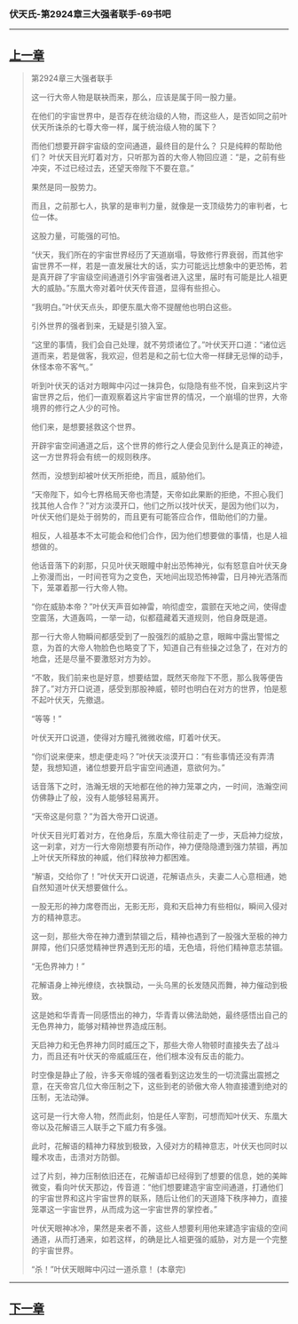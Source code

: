 ### 伏天氏-第2924章三大强者联手-69书吧

--------
[上一章](./bc8e3e539bba1230abfa6af0b44d032f.md)
--------


>
>
>
>第2924章三大强者联手
>
>这一行大帝人物是联袂而来，那么，应该是属于同一股力量。
>
>在他们的宇宙世界中，是否存在统治级的人物，而这些人，是否如同之前叶伏天所诛杀的七尊大帝一样，属于统治级人物的属下？
>
>而他们想要开辟宇宙级的空间通道，最终目的是什么？
>只是纯粹的帮助他们？
>叶伏天目光盯着对方，只听那为首的大帝人物回应道：“是，之前有些冲突，不过已经过去，还望天帝陛下不要在意。”
>
>果然是同一股势力。
>
>而且，之前那七人，执掌的是审判力量，就像是一支顶级势力的审判者，七位一体。
>
>这股力量，可能强的可怕。
>
>“伏天，我们所在的宇宙世界经历了天道崩塌，导致修行界衰弱，而其他宇宙世界不一样，若是一直发展壮大的话，实力可能远比想象中的更恐怖，若是真开辟了宇宙级空间通道引外宇宙强者进入这里，届时有可能是比人祖更大的威胁。”东凰大帝对着叶伏天传音道，显得有些担心。
>
>“我明白。”叶伏天点头，即便东凰大帝不提醒他也明白这些。
>
>引外世界的强者到来，无疑是引狼入室。
>
>“这里的事情，我们会自己处理，就不劳烦诸位了。”叶伏天开口道：“诸位远道而来，若是做客，我欢迎，但若是和之前七位大帝一样肆无忌惮的动手，休怪本帝不客气。”
>
>听到叶伏天的话对方眼眸中闪过一抹异色，似隐隐有些不悦，自来到这片宇宙世界之后，他们一直观察着这片宇宙世界的情况，一个崩塌的世界，大帝境界的修行之人少的可怜。
>
>他们来，是想要拯救这个世界。
>
>开辟宇宙空间通道之后，这个世界的修行之人便会见到什么是真正的神迹，这一方世界将会有统一的规则秩序。
>
>然而，没想到却被叶伏天所拒绝，而且，威胁他们。
>
>“天帝陛下，如今七界格局天帝也清楚，天帝如此果断的拒绝，不担心我们找其他人合作？”对方淡漠开口，他们之所以找叶伏天，是因为他们以为，叶伏天他们是处于弱势的，而且更有可能答应合作，借助他们的力量。
>
>相反，人祖基本不太可能会和他们合作，因为他们想要做的事情，也是人祖想做的。
>
>他话音落下的刹那，只见叶伏天眼瞳中射出恐怖神光，似有怒意自叶伏天身上弥漫而出，一时间苍穹为之变色，天地间出现恐怖神雷，日月神光洒落而下，笼罩着那一行大帝人物。
>
>“你在威胁本帝？”叶伏天声音如神雷，响彻虚空，震颤在天地之间，使得虚空震荡，大道轰鸣，一举一动，似都蕴藏着天道规则，他自身既是道。
>
>那一行大帝人物瞬间都感受到了一股强烈的威胁之意，眼眸中露出警惕之意，为首的大帝人物脸色也略变了下，知道自己有些操之过急了，在对方的地盘，还是尽量不要激怒对方为妙。
>
>“不敢，我们前来也是好意，想要结盟，既然天帝陛下不愿，那么我等便告辞了。”对方开口说道，感受到那股神威，顿时也明白在对方的世界，怕是惹不起叶伏天，先撤退。
>
>“等等！”
>
>叶伏天开口说道，使得对方瞳孔微微收缩，盯着叶伏天。
>
>“你们说来便来，想走便走吗？”叶伏天淡漠开口：“有些事情还没有弄清楚，我想知道，诸位想要开启宇宙空间通道，意欲何为。”
>
>话音落下之时，浩瀚无垠的天地都在他的神力笼罩之内，一时间，浩瀚空间仿佛静止了般，没有人能够轻易离开。
>
>“天帝这是何意？”为首大帝开口说道。
>
>叶伏天目光盯着对方，在他身后，东凰大帝往前走了一步，天启神力绽放，这一刹拿，对方一行大帝刚想要有所动作，神力便隐隐遭到强力禁锢，再加上叶伏天所释放的神威，他们释放神力都困难。
>
>“解语，交给你了！”叶伏天开口说道，花解语点头，夫妻二人心意相通，她自然知道叶伏天想要做什么。
>
>一股无形的神力席卷而出，无影无形，竟和天启神力有些相似，瞬间入侵对方的精神意志。
>
>这一刻，那些大帝在神力遭到禁锢之后，精神也遇到了一股强大至极的神力屏障，他们只感觉精神世界遇到无形的墙，无色墙，将他们精神意志禁锢。
>
>“无色界神力！”
>
>花解语身上神光缭绕，衣袂飘动，一头乌黑的长发随风而舞，神力催动到极致。
>
>这是她和华青青一同感悟出的神力，华青青以佛法助她，最终感悟出自己的无色界神力，能够对精神世界造成压制。
>
>天启神力和无色界神力同时威压之下，那些大帝人物顿时直接失去了战斗力，而且还有叶伏天的帝威威压在，他们根本没有反击的能力。
>
>时空像是静止了般，许多天帝城的强者看到这边发生的一切流露出震撼之意，在天帝宫几位大帝压制之下，这些到老的骄傲大帝人物直接遭到绝对的压制，无法动弹。
>
>这可是一行大帝人物，然而此刻，怕是任人宰割，可想而知叶伏天、东凰大帝以及花解语三人联手之下威力有多强。
>
>此时，花解语的精神力释放到极致，入侵对方的精神意志，叶伏天也同时以瞳术攻击，击溃对方防御。
>
>过了片刻，神力压制依旧还在，花解语却已经得到了想要的信息，她的美眸微变，看向叶伏天那边，传音道：“他们想要建造宇宙空间通道，打通他们的宇宙世界和这片宇宙世界的联系，随后让他们的天道降下秩序神力，直接笼罩这一宇宙世界，从而成为这一宇宙世界的掌控者。”
>
>叶伏天眼神冰冷，果然是来者不善，这些人想要利用他来建造宇宙级的空间通道，从而打通来，如若这样，的确是比人祖更强的威胁，对方是一个完整的宇宙世界。
>
>“杀！”叶伏天眼眸中闪过一道杀意！
>(本章完)
>
>

--------
[下一章](./091d4e3bf8bdb33847304f4ce484d736.md)
--------
